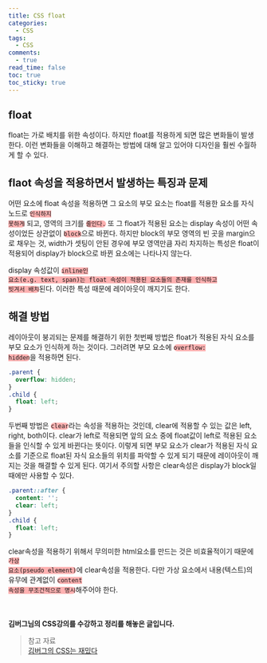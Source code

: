 ```yaml
---
title: CSS float
categories:
  - CSS
tags:
  - CSS
comments:
  - true
read_time: false
toc: true
toc_sticky: true
---
```



## float

float는 가로 배치를 위한 속성이다. 하지만 float를 적용하게 되면 많은 변화들이 발생한다. 이런 변화들을 이해하고 해결하는 방법에 대해 알고 있어야 디자인을 훨씬 수월하게 할 수 있다.


## flaot 속성을 적용하면서 발생하는 특징과 문제

어떤 요소에 float 속성을 적용하면 그 요소의 부모 요소는 float를 적용한 요소를 자식 노드로 <code style="background-color: rgba(255,0,0,0.3); border-radius:10px;">인식하지 못하게</code> 되고, 영역의 크기를 <code style="background-color: rgba(255,0,0,0.3); border-radius:10px;">줄인다.</code> 또 그 float가 적용된 요소는 display 속성이 어떤 속성이었든 상관없이 <code style="background-color: rgba(255,0,0,0.3); border-radius:10px;">block</code>으로 바뀐다. 하지만 block의 부모 영역의 빈 곳을 margin으로 채우는 것, width가 셋팅이 안된 경우에 부모 영역만큼 자리 차지하는 특성은 float이 적용되어 display가 block으로 바뀐 요소에는 나타나지 않는다.

display 속성값이 <code style="background-color: rgba(255,0,0,0.3); border-radius:10px;">inline인 요소(e.g. text, span)는 float 속성이 적용된 요소들의 존재를 인식하고 빗겨서 배치</code>된다. 이러한 특성 때문에 레이아웃이 깨지기도 한다.


## 해결 방법

레이아웃이 붕괴되는 문제를 해결하기 위한 첫번째 방법은 float가 적용된 자식 요소를 부모 요소가 인식하게 하는 것이다. 그러려면 부모 요소에 <code style="background-color: rgba(255,0,0,0.3); border-radius:10px;">overflow: hidden</code>을 적용하면 된다. 

```css
.parent {
  overflow: hidden;
}
.child {
  float: left;
}
```

두번째 방법은 <code style="background-color: rgba(255,0,0,0.3); border-radius:10px;">clear</code>라는 속성을 적용하는 것인데, clear에 적용할 수 있는 값은 left, right, both이다. clear가 left로 적용되면 앞의 요소 중에 float값이 left로 적용된 요소들을 인식할 수 있게 바뀐다는 뜻이다. 이렇게 되면 부모 요소가 clear가 적용된 자식 요소를 기준으로 float된 자식 요소들의 위치를 파악할 수 있게 되기 때문에 레이아웃이 깨지는 것을 해결할 수 있게 된다. 여기서 주의할 사항은 clear속성은 display가 block일때에만 사용할 수 있다. 

```css
.parent::after {
  content: '';
  clear: left;
}
.child {
  float: left;
}
```

clear속성을 적용하기 위해서 무의미한 html요소를 만드는 것은 비효율적이기 때문에 <code style="background-color: rgba(255,0,0,0.3); border-radius:10px;">가상 요소(pseudo element)</code>에 clear속성을 적용한다. 다만 가상 요소에서 내용(텍스트)의 유무에 관계없이 <code style="background-color: rgba(255,0,0,0.3); border-radius:10px;">content 속성을 무조건적으로 명시</code>해주어야 한다.



<br><br>
**김버그님의 CSS강의를 수강하고 정리를 해놓은 글입니다.**
>참고 자료<br>
>[김버그의 CSS는 재밌다](https://edu.goorm.io/learn/lecture/17829/%EA%B9%80%EB%B2%84%EA%B7%B8%EC%9D%98-css%EB%8A%94-%EC%9E%AC%EB%B0%8C%EB%8B%A4-%EA%B8%B0%EC%B4%88%EB%B6%80%ED%84%B0-%EC%8B%A4%EB%AC%B4-%EB%A0%88%EB%B2%A8%EA%B9%8C%EC%A7%80)